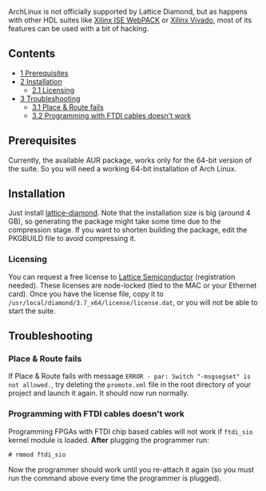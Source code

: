 ArchLinux is not officially supported by Lattice Diamond, but as happens with other HDL suites like [Xilinx ISE WebPACK](/index.php/Xilinx_ISE_WebPACK "Xilinx ISE WebPACK") or [Xilinx Vivado](/index.php/Xilinx_Vivado "Xilinx Vivado"), most of its features can be used with a bit of hacking.

## Contents

*   [1 Prerequisites](#Prerequisites)
*   [2 Installation](#Installation)
    *   [2.1 Licensing](#Licensing)
*   [3 Troubleshooting](#Troubleshooting)
    *   [3.1 Place & Route fails](#Place_.26_Route_fails)
    *   [3.2 Programming with FTDI cables doesn't work](#Programming_with_FTDI_cables_doesn.27t_work)

## Prerequisites

Currently, the available AUR package, works only for the 64-bit version of the suite. So you will need a working 64-bit installation of Arch Linux.

## Installation

Just install [lattice-diamond](https://aur.archlinux.org/packages/lattice-diamond/). Note that the installation size is big (around 4 GB), so generating the package might take some time due to the compression stage. If you want to shorten building the package, edit the PKGBUILD file to avoid compressing it.

### Licensing

You can request a free license to [Lattice Semiconductor](http://www.latticesemi.com/licenseprocessing/flexlmlicense.cfm?p=diamond&api=true) (registration needed). These licenses are node-locked (tied to the MAC or your Ethernet card). Once you have the license file, copy it to `/usr/local/diamond/3.7_x64/license/license.dat`, or you will not be able to start the suite.

## Troubleshooting

### Place & Route fails

If Place & Route fails with message `ERROR - par: Switch "-msgsegset" is not allowed.`, try deleting the `promote.xml` file in the root directory of your project and launch it again. It should now run normally.

### Programming with FTDI cables doesn't work

Programming FPGAs with FTDI chip based cables will not work if `ftdi_sio` kernel module is loaded. **After** plugging the programmer run:

```
# rmmod ftdi_sio

```

Now the programmer should work until you re-attach it again (so you must run the command above every time the programmer is plugged).